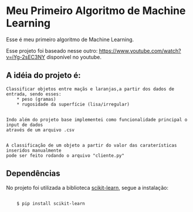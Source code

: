 # Meu Primeiro Algoritmo de Machine Learning

Esse é meu primeiro algoritmo de Machine Learning.
&nbsp;

Esse projeto foi baseado nesse outro: <https://www.youtube.com/watch?v=iYg-2sEC3NY> disponível no youtube.

## A idéia do projeto é:

    Classificar objetos entre maçãs e laranjas,a partir dos dados de entrada, sendo esses:
        * peso (gramas)
        * rugosidade da superfície (lisa/irregular)


    Indo além do projeto base implementei como funcionalidade principal o input de dados 
    através de um arquivo .csv


    A classificação de um objeto a partir do valor das caraterísticas inseridos manualmente 
    pode ser feito rodando o arquivo "cliente.py"

## Dependências

No projeto foi utilizada a biblioteca [scikit-learn](https://scikit-learn.org/stable/), segue a instalação:

~~~bash

    $ pip install scikit-learn

~~~
